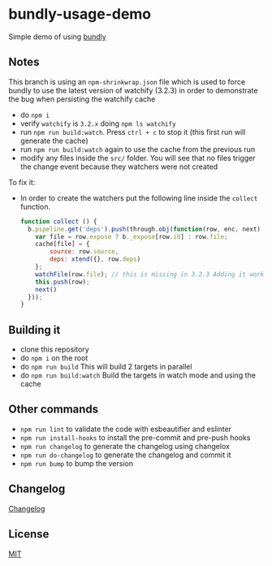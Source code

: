 # bundly-usage-demo
Simple demo of using [bundly](https://npmjs.org/package/bundly)

## Notes
This branch is using an `npm-shrinkwrap.json` file which is used to force bundly to use the latest version of watchify (3.2.3) in order
to demonstrate the bug when persisting the watchify cache

- do `npm i`
- verify `watchify` is `3.2.x` doing `npm ls watchify`
- run `npm run build:watch`. Press `ctrl + c` to stop it (this first run will generate the cache)
- run `npm run build:watch` again to use the cache from the previous run
- modify any files inside the `src/` folder. You will see that no files trigger the change event because they watchers were not created

To fix it:

- In order to create the watchers put the following line inside the `collect` function.

  ```javascript
  function collect () {
    b.pipeline.get('deps').push(through.obj(function(row, enc, next) {
      var file = row.expose ? b._expose[row.id] : row.file;
      cache[file] = {
          source: row.source,
          deps: xtend({}, row.deps)
      };
      watchFile(row.file); // this is missing in 3.2.3 Adding it works again in my case.
      this.push(row);
      next()
    }));
  }
  ```

## Building it
- clone this repository
- do `npm i` on the root
- do `npm run build` This will build 2 targets in parallel
- do `npm run build:watch` Build the targets in watch mode and using the cache

## Other commands
- `npm run lint` to validate the code with esbeautifier and eslinter
- `npm run install-hooks` to install the pre-commit and pre-push hooks
- `npm run changelog` to generate the changelog using changelox
- `npm run do-changelog` to generate the changelog and commit it
- `npm run bump` to bump the version

## Changelog

[Changelog](./changelog.md)

## License

[MIT](./LICENSE)

